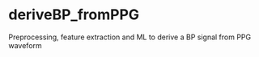# deriveBP_fromPPG
 Preprocessing, feature extraction and ML to derive a BP signal from PPG waveform
